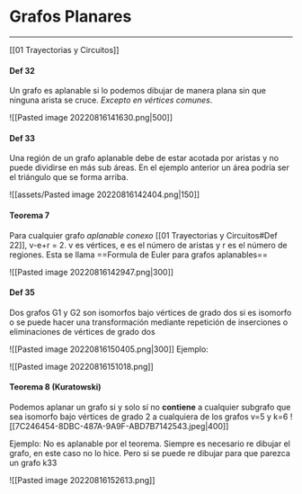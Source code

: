 
# Grafos Planares
---
[[01 Trayectorias y Circuitos]]

#### Def 32
Un grafo es aplanable si lo podemos dibujar de manera plana sin que ninguna arista se cruce. *Excepto en vértices comunes*.

![[Pasted image 20220816141630.png|500]]

#### Def 33
Una región de un grafo aplanable debe de estar acotada por aristas y no puede dividirse en más sub áreas. En el ejemplo anterior un área podría ser el triángulo que se forma arriba.

![[assets/Pasted image 20220816142404.png|150]]

#### Teorema 7
Para cualquier grafo *aplanable conexo* [[01 Trayectorias y Circuitos#Def 22]], v-e+r = 2. v es vértices, e es el número de aristas y r es el número de regiones. Esta se llama ==Formula de Euler para grafos aplanables==


![[Pasted image 20220816142947.png|300]]
#### Def 35
Dos grafos G1 y G2 son isomorfos bajo vértices de grado dos si es isomorfo o se puede hacer una transformación mediante repetición de inserciones o eliminaciones de vértices de grado dos

![[Pasted image 20220816150405.png|300]]
Ejemplo:

![[Pasted image 20220816151018.png]]

#### Teorema 8 (Kuratowski)
Podemos aplanar un grafo si y solo sí no **contiene** a cualquier subgrafo que sea isomorfo bajo vértices de grado 2 a cualquiera de los grafos v=5 y k=6
![[7C246454-8DBC-487A-9A9F-ABD7B7142543.jpeg|400]]

Ejemplo: No es aplanable por el teorema. Siempre es necesario re dibujar el grafo, en este caso no lo hice. Pero si se puede re dibujar para que parezca un grafo k33

![[Pasted image 20220816152613.png]]